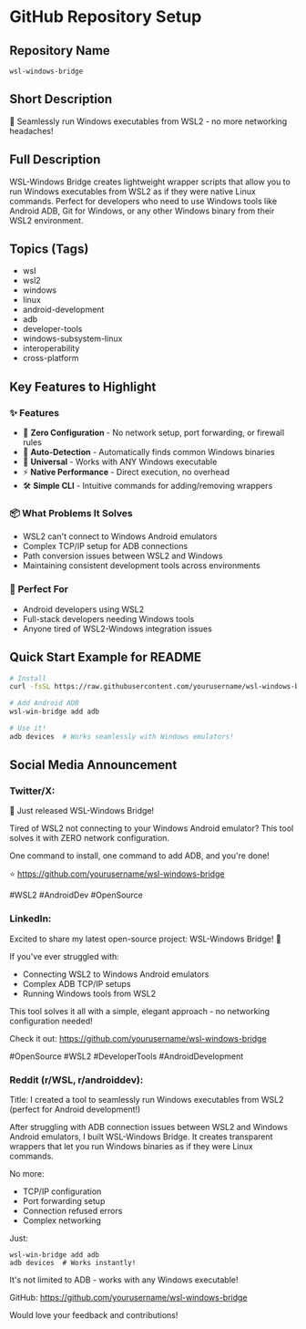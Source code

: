 # GitHub Repository Setup

## Repository Name
`wsl-windows-bridge`

## Short Description
🌉 Seamlessly run Windows executables from WSL2 - no more networking headaches!

## Full Description
WSL-Windows Bridge creates lightweight wrapper scripts that allow you to run Windows executables from WSL2 as if they were native Linux commands. Perfect for developers who need to use Windows tools like Android ADB, Git for Windows, or any other Windows binary from their WSL2 environment.

## Topics (Tags)
- wsl
- wsl2
- windows
- linux
- android-development
- adb
- developer-tools
- windows-subsystem-linux
- interoperability
- cross-platform

## Key Features to Highlight

### ✨ Features
- 🚀 **Zero Configuration** - No network setup, port forwarding, or firewall rules
- 🎯 **Auto-Detection** - Automatically finds common Windows binaries
- 🔧 **Universal** - Works with ANY Windows executable
- ⚡ **Native Performance** - Direct execution, no overhead
- 🛠️ **Simple CLI** - Intuitive commands for adding/removing wrappers

### 📦 What Problems It Solves
- WSL2 can't connect to Windows Android emulators
- Complex TCP/IP setup for ADB connections
- Path conversion issues between WSL2 and Windows
- Maintaining consistent development tools across environments

### 🎯 Perfect For
- Android developers using WSL2
- Full-stack developers needing Windows tools
- Anyone tired of WSL2-Windows integration issues

## Quick Start Example for README
```bash
# Install
curl -fsSL https://raw.githubusercontent.com/yourusername/wsl-windows-bridge/main/install.sh | bash

# Add Android ADB
wsl-win-bridge add adb

# Use it!
adb devices  # Works seamlessly with Windows emulators!
```

## Social Media Announcement

### Twitter/X:
🚀 Just released WSL-Windows Bridge! 

Tired of WSL2 not connecting to your Windows Android emulator? This tool solves it with ZERO network configuration.

One command to install, one command to add ADB, and you're done! 

⭐ https://github.com/yourusername/wsl-windows-bridge

#WSL2 #AndroidDev #OpenSource

### LinkedIn:
Excited to share my latest open-source project: WSL-Windows Bridge! 🌉

If you've ever struggled with:
- Connecting WSL2 to Windows Android emulators
- Complex ADB TCP/IP setups
- Running Windows tools from WSL2

This tool solves it all with a simple, elegant approach - no networking configuration needed!

Check it out: https://github.com/yourusername/wsl-windows-bridge

#OpenSource #WSL2 #DeveloperTools #AndroidDevelopment

### Reddit (r/WSL, r/androiddev):
Title: I created a tool to seamlessly run Windows executables from WSL2 (perfect for Android development!)

After struggling with ADB connection issues between WSL2 and Windows Android emulators, I built WSL-Windows Bridge. It creates transparent wrappers that let you run Windows binaries as if they were Linux commands.

No more:
- TCP/IP configuration
- Port forwarding setup  
- Connection refused errors
- Complex networking

Just:
```
wsl-win-bridge add adb
adb devices  # Works instantly!
```

It's not limited to ADB - works with any Windows executable!

GitHub: https://github.com/yourusername/wsl-windows-bridge

Would love your feedback and contributions!